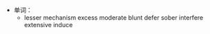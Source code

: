 - 单词：
	- lesser
	  mechanism
	  excess
	  moderate
	  blunt
	  defer
	  sober
	  interfere
	  extensive
	  induce